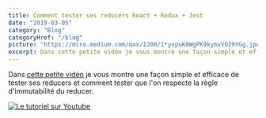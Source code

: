 ```yaml
---
title: Comment tester ses reducers React + Redux + Jest
date: "2019-03-05"
category: "Blog"
categoryHref: "/blog"
picture: "https://miro.medium.com/max/1200/1*yxpuK0WgPK9kymxVO29YGg.jpeg"
excerpt: Dans cette petite vidéo je vous montre une façon simple et efficace de tester ses reducers et comment tester que l'on respecte la règle d'immutabilité du reducer.
---
```


Dans [cette petite vidéo](https://youtu.be/tYv7OQxnZzc) je vous montre une façon simple et efficace de tester ses reducers et comment tester que l'on respecte la règle d'immutabilité du reducer.

[![Le tutoriel sur Youtube](https://img.youtube.com/vi/tYv7OQxnZzc/0.jpg)](https://youtu.be/tYv7OQxnZzc)
